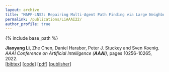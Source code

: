 ```yaml
---
layout: archive
title: "MAPF-LNS2: Repairing Multi-Agent Path Finding via Large Neighborhood Search"
permalink: /publications/LiAAAI22/
author_profile: true
---
```


{% include base_path %}

**Jiaoyang Li**, Zhe Chen, Daniel Harabor, Peter J. Stuckey and Sven Koenig.       
<i>AAAI Conference on Artificial Intelligence (**AAAI**)</i>, pages 10256-10265, 2022.  
[<a href="javascript:void(0)" onclick="(function(target, id) { if ($('#' + id).css('display') == 'block') { $('#' + id).hide('fast'); $(target).text('bibtex') } else { $('#' + id).show('fast'); $(target).text('bibtex▲') } })(this, 'bibtex-LiAAAI22');">bibtex</a>]
[[code](https://github.com/Jiaoyang-Li/MAPF-LNS2)] 
[[pdf](https://jiaoyang-li.github.io/files/2022-AAAI-1.pdf)]
[[publisher](https://ojs.aaai.org/index.php/AAAI/article/view/21266)]
<div id="bibtex-LiAAAI22" style="display:none">
<pre>@inproceedings{LiAAAI22,
  author    = {Jiaoyang Li and Zhe Chen and Daniel Harabor and Peter J. Stuckey and Sven Koenig},
  title     = { {MAPF-LNS2}: Repairing Multi-Agent Path Finding via Large Neighborhood Search},
  booktitle = {Proceedings of the AAAI Conference on Artificial Intelligence (AAAI)},
  pages     = {10256--10265},
  year      = {2022}
}
</pre></div>  